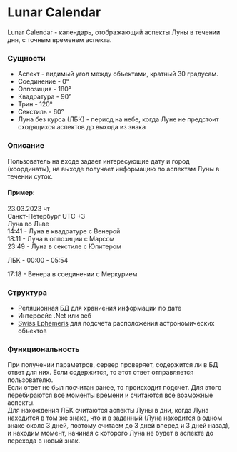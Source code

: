 # Lunar Calendar #
Lunar Calendar - календарь, отображающий аспекты Луны в течении дня, с точным временем аспекта.

### Сущности
- Аспект - видимый угол между объектами, кратный 30 градусам. 
- Соединение - 0°
- Оппозиция - 180°
- Квадратура - 90°
- Трин - 120°
- Секстиль - 60°
- Луна без курса (ЛБК) - период на небе, когда Луне не предстоит сходящихся аспектов до выхода из знака

### Описание
Пользователь на входе задает интересующие дату и город (координаты), на выходе получает информацию по аспектам Луны в течении суток.
#### Пример:

23.03.2023 чт\
Санкт-Петербург UTC +3\
Луна во Льве\
14:41 - Луна в квадратуре с Венерой\
18:11 - Луна в оппозиции с Марсом\
23:49 - Луна в секстиле с Юпитером

ЛБК - 00:00 - 05:54

17:18 - Венера в соединении с Меркурием

### Структура
- Реляционная БД для храниения информации по дате
- Интерфейс .Net или веб
- [Swiss Ephemeris](https://www.astro.com/swisseph/swephprg.htm) для подсчета расположения астрономических объектов

### Функциональность
При получении параметров, сервер проверяет, содержится ли в БД ответ для них. 
Если содержится, то этот ответ отправляется пользователю.\
Если ответ не был посчитан ранее, то происходит подсчет. 
Для этого перебираются все моменты времени и считаются все возможные аспекты.\
Для нахождения ЛБК считаются аспекты Луны в дни, когда Луна находится в том же знаке, что и в заданный 
(Луна находится в одном знаке около 3 дней, поэтому считаем до 3 дней вперед и 3 дней назад),
и находим момент, начиная с которого Луна не будет в аспекте до перехода в новый знак.

